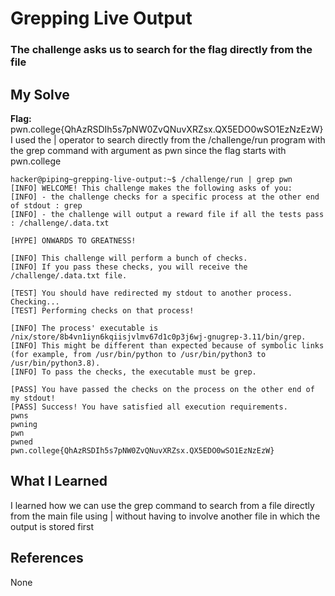# Grepping Live Output
### The challenge asks us to search for the flag directly from the file 


## My Solve
**Flag:** pwn.college{QhAzRSDIh5s7pNW0ZvQNuvXRZsx.QX5EDO0wSO1EzNzEzW}
I used the | operator to search directly from the /challenge/run 
program with the grep command with argument as pwn since the flag
starts with pwn.college

```
hacker@piping~grepping-live-output:~$ /challenge/run | grep pwn
[INFO] WELCOME! This challenge makes the following asks of you:
[INFO] - the challenge checks for a specific process at the other end of stdout : grep
[INFO] - the challenge will output a reward file if all the tests pass : /challenge/.data.txt

[HYPE] ONWARDS TO GREATNESS!

[INFO] This challenge will perform a bunch of checks.
[INFO] If you pass these checks, you will receive the /challenge/.data.txt file.

[TEST] You should have redirected my stdout to another process. Checking...
[TEST] Performing checks on that process!

[INFO] The process' executable is /nix/store/8b4vn1iyn6kqiisjvlmv67d1c0p3j6wj-gnugrep-3.11/bin/grep.
[INFO] This might be different than expected because of symbolic links (for example, from /usr/bin/python to /usr/bin/python3 to /usr/bin/python3.8).
[INFO] To pass the checks, the executable must be grep.

[PASS] You have passed the checks on the process on the other end of my stdout!
[PASS] Success! You have satisfied all execution requirements.
pwns
pwning
pwn
pwned
pwn.college{QhAzRSDIh5s7pNW0ZvQNuvXRZsx.QX5EDO0wSO1EzNzEzW}
```

## What I Learned
I learned how we can use the grep command to search from a file 
directly from the main file using | without having to involve another
file in which the output is stored first

## References
None